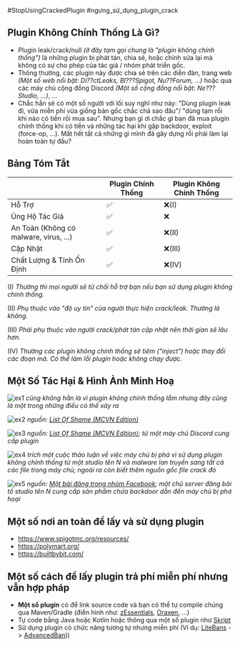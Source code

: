 #StopUsingCrackedPlugin
#ngưng_sử_dụng_plugin_crack

## Plugin Không Chính Thống Là Gì?

 - Plugin leak/crack/null *(ở đây tạm gọi chung là "plugin không chính thống")* là những plugin bị phát tán, chia sẻ, hoặc chỉnh sửa lại mà không có sự cho phép của tác giả / nhóm phát triển gốc.
 - Thông thường, các plugin này được chia sẻ trên các diễn đàn, trang web *(Một số web nổi bật: Di??ctLeaks, Bl???Spigot, Nu??Forum, ...)* hoặc qua các máy chủ cộng đồng Discord *(Một số cộng đồng nổi bật: Ne??? Studio, ...)*, ...
 - Chắc hẳn sẽ có một số người với lối suy nghĩ như này: "Dùng plugin leak đi, vừa miễn phí vừa giống bản gốc chắc chả sao đâu"/ "dùng tạm rồi khi nào có tiền rồi mua sau". Nhưng bạn gì ơi chắc gì bạn đã mua plugin chính thống khi có tiền và những tác hại khi gặp backdoor, exploit (force-op, ...). Mất hết tất cả những gì mình đã gây dựng rồi phải làm lại hoàn toàn tự đầu? 

## Bảng Tóm Tắt

|                |Plugin Chính Thống             |Plugin Không Chính Thống                         
|----------------|-------------------------------|-----------------------------|
|Hỗ Trợ          |✅                             |❌(I)
|Ủng Hộ Tác Giả  |✅                             |❌                           |
|An Toàn (Không có malware, virus, ...)      |✅           |❌(II)                 |
|Cập Nhật        |✅                               |❌(III)
|Chất Lượng & Tính Ổn Định|✅                    |❌(IV)

(I) *Thường thì mọi người sẽ từ chối hỗ trợ bạn nếu bạn sử dụng plugin không chính thống.*

(II) *Phụ thuộc vào "độ uy tín" của người thực hiện crack/leak. Thường là không.*

(III) *Phải phụ thuộc vào người crack/phát tán cập nhật nên thời gian sẽ lâu hơn.*

(IV) *Thường các plugin không chính thống sẽ tiêm ("inject") hoặc thay đổi các đoạn mã. Có thể làm lỗi plugin hoặc không chạy được.*

## Một Số Tác Hại & Hình Ảnh Minh Hoạ

![ex1](https://i.imgur.com/L3UysSN.png)
*cũng không hẳn là vì plugin không chính thống lắm nhưng đây cũng là một trong những điều có thể xảy ra*


![ex2](https://i.imgur.com/K0XKycA.png)
*nguồn: [List Of Shame (MCVN Edition)](https://hsgamer.me/list-of-shame-mcvn/)*


![ex3](https://i.imgur.com/uauAxwL.png)
*nguồn: [List Of Shame (MCVN Edition)](https://hsgamer.me/list-of-shame-mcvn/); từ một máy chủ Discord cung cấp plugin*


![ex4](https://i.imgur.com/ZqknJjU.png)
*trích một cuộc thảo luận về việc máy chủ bị phá vì sử dụng plugin không chính thống từ một studio tên N và malware lan truyền sang tất cả các file trong máy chủ; ngoài ra còn biết thêm nguồn gốc file crack đó*


![ex5](https://i.imgur.com/cMh4Tcz.png)
*nguồn: [Một bài đăng trong nhóm Facebook](https://www.facebook.com/share/mmaBtSsoMd2Y5vAu/); một chủ server đăng bài tố studio tên N cung cấp sản phẩm chứa backdoor dẫn đến máy chủ bị phá hoại*

## Một số nơi an toàn để lấy và sử dụng plugin
 - https://www.spigotmc.org/resources/
 - https://polymart.org/
 - https://builtbybit.com/

## Một số cách để lấy plugin trả phí miễn phí nhưng vẫn hợp pháp
 - **Một số plugin** có để link source code và bạn có thể tự compile chúng qua Maven/Gradle (điển hình như: [zEssentials](https://github.com/Maxlego08/zEssentials), [Oraxen](https://github.com/oraxen/oraxen), ...)
 - Tự code bằng Java hoặc Kotlin hoặc thông qua một số plugin như [Skript](https://github.com/SkriptLang/Skript)
 - Sử dụng plugin có chức năng tương tự nhưng miễn phí (Ví dụ: [LiteBans](https://www.spigotmc.org/resources/litebans.3715/) -> [AdvancedBan](https://www.spigotmc.org/resources/advancedban.8695/)))
